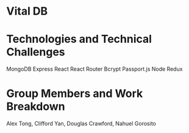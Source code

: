 # Vital DB

# Technologies and Technical Challenges
MongoDB
Express
React
React Router
Bcrypt
Passport.js
Node
Redux

# Group Members and Work Breakdown
Alex Tong, Clifford Yan, Douglas Crawford, Nahuel Gorosito
